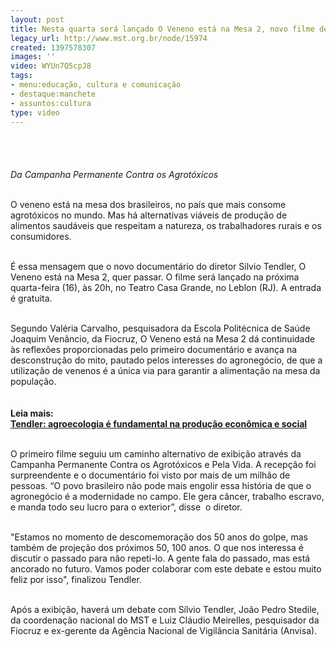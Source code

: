 ```yaml
---
layout: post
title: Nesta quarta será lançado O Veneno está na Mesa 2, novo filme de Silvio Tendler
legacy_url: http://www.mst.org.br/node/15974
created: 1397578307
images: ''
video: WYUn7Q5cpJ8
tags:
- menu:educação, cultura e comunicação
- destaque:manchete
- assuntos:cultura
type: video
---
```

<p class="MsoNormal"><img style="margin: 10px;" src="http://www.mst.org.br/sites/default/files/lan%C3%A7amento_veneno%20esta%20na%20mesa_1.jpg" alt=""><br><br><em><br>Da Campanha Permanente Contra os Agrotóxicos<br><br type="_moz"></em></p><p class="MsoNormal">O veneno está na mesa dos brasileiros, no país que mais consome agrotóxicos no mundo. Mas há alternativas viáveis de produção de alimentos saudáveis que respeitam a natureza, os trabalhadores rurais e os consumidores.</p><p class="MsoNormal"><br>É essa mensagem que o novo documentário do diretor Silvio Tendler, O Veneno está na Mesa 2, quer passar. O filme será lançado na próxima quarta-feira (16), às 20h, no Teatro Casa Grande, no Leblon (RJ). A entrada é gratuita.</p><p class="MsoNormal"><br>Segundo Valéria Carvalho, pesquisadora da Escola Politécnica de Saúde Joaquim Venâncio, da Fiocruz, O Veneno está na Mesa 2 dá continuidade às reflexões proporcionadas pelo primeiro documentário e avança na desconstrução do mito, pautado pelos interesses do agronegócio, de que a utilização de venenos é a única via para garantir a alimentação na mesa da população.<br><br><strong><br>Leia mais:<br></strong><a href="http://www.mst.org.br/node/15971"><strong>Tendler: agroecologia é fundamental na produção econômica e social</strong></a></p><div><br>O primeiro filme seguiu um caminho alternativo de exibição através da Campanha Permanente Contra os Agrotóxicos e Pela Vida. A recepção foi surpreendente e o documentário foi visto por mais de um milhão de pessoas. “O povo brasileiro não pode mais engolir essa história de que o agronegócio é a modernidade no campo. Ele gera câncer, trabalho escravo, e manda todo seu lucro para o exterior”, disse&nbsp; o diretor.</div><p class="MsoNormal"><br>"Estamos no momento de descomemoração dos 50 anos do golpe, mas também de projeção dos próximos 50, 100 anos. O que nos interessa é discutir o passado para não repeti-lo. A gente fala do passado, mas está ancorado no futuro. Vamos poder colaborar com este debate e estou muito feliz por isso", finalizou Tendler.</p><p><br>Após a exibição, haverá um debate com Sílvio Tendler, João Pedro Stedile, da coordenação nacional do MST e Luiz Cláudio Meirelles, pesquisador da Fiocruz e ex-gerente da Agência Nacional de Vigilância Sanitária (Anvisa).</p><p class="MsoNormal">&nbsp;</p><p class="MsoNormal"><object width="600" height="500" data="http://www.youtube.com/v/WYUn7Q5cpJ8" type="application/x-shockwave-flash"><param name="src" value="http://www.youtube.com/v/WYUn7Q5cpJ8"></object></p>
